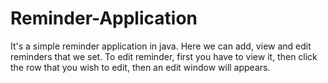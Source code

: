 # Reminder-Application
It's a simple reminder application in java. Here we can add, view and edit reminders that we set. To edit reminder, first you have to view it, then click the row that you wish to edit, then an edit window will appears.
